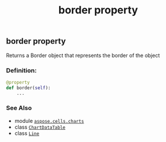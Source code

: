 ﻿---
title: border property
second_title: Aspose.Cells for Python via .NET API References
description: 
type: docs
weight: 50
url: /aspose.cells.charts/chartdatatable/border/
is_root: false
---

## border property


Returns a Border object that represents the border of the object
### Definition:
```python
@property
def border(self):
    ...
```

### See Also
* module [`aspose.cells.charts`](../../)
* class [`ChartDataTable`](/cells/python-net/aspose.cells.charts/chartdatatable)
* class [`Line`](/cells/python-net/aspose.cells.drawing/line)
